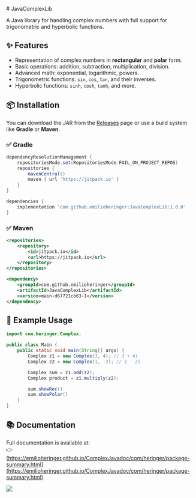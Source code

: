 ﻿﻿# JavaComplexLib

A Java library for handling complex numbers with full support for trigonometric and hyperbolic functions.

## ✨ Features

- Representation of complex numbers in **rectangular** and **polar** form.
- Basic operations: addition, subtraction, multiplication, division.
- Advanced math: exponential, logarithmic, powers.
- Trigonometric functions: `sin`, `cos`, `tan`, and their inverses.
- Hyperbolic functions: `sinh`, `cosh`, `tanh`, and more.

## 📦 Installation

You can download the JAR from the [Releases](https://github.com/emilioheringer/JavaComplexLib/releases) page or use a build system like **Gradle** or **Maven**.

### ✅ Gradle

```gradle
dependencyResolutionManagement {
    repositoriesMode.set(RepositoriesMode.FAIL_ON_PROJECT_REPOS)
    repositories {
        mavenCentral()
        maven { url 'https://jitpack.io' }
    }
}

dependencies {
    implementation 'com.github.emilioheringer:JavaComplexLib:1.0.0'
}
```

### ✅ Maven

```xml
<repositories>
    <repository>
        <id>jitpack.io</id>
        <url>https://jitpack.io</url>
    </repository>
</repositories>

<dependency>
    <groupId>com.github.emilioheringer</groupId>
    <artifactId>JavaComplexLib</artifactId>
    <version>main-d67721cb63-1</version>
</dependency>
```

## 🧪 Example Usage

```java
import com.heringer.Complex;

public class Main {
    public static void main(String[] args) {
        Complex z1 = new Complex(3, 4); // 3 + 4i
        Complex z2 = new Complex(1, -2); // 1 - 2i

        Complex sum = z1.add(z2);
        Complex product = z1.multiply(z2);

        sum.showRec()
        sum.showPolar()
    }
}
```

## 📚 Documentation

Full documentation is available at:  
👉 [https://emilioheringer.github.io/ComplexJavadoc/com/heringer/package-summary.html](https://emilioheringer.github.io/ComplexJavadoc/com/heringer/package-summary.html)

[![](https://jitpack.io/v/emilioheringer/ComplexNumberJava.svg)](https://jitpack.io/#emilioheringer/ComplexNumberJava)

